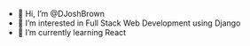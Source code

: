 - 👋 Hi, I’m @DJoshBrown
- 👀 I’m interested in Full Stack Web Development using Django
- 🌱 I’m currently learning React


<!---
DJoshBrown/DJoshBrown is a ✨ special ✨ repository because its `README.md` (this file) appears on your GitHub profile.
You can click the Preview link to take a look at your changes.
--->
